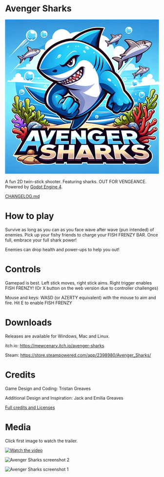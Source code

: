 # Avenger Sharks

![Avenger Sharks Logo](/Store_Assets/avenger-sharks-logo-512x512.png)

A fun 2D twin-stick shooter. Featuring sharks. OUT FOR VENGEANCE. Powered by [Godot Engine 4](https://godotengine.org/).

[CHANGELOG.md](CHANGELOG.md)

# How to play

Survive as long as you can as you face wave after wave (pun intended) of enemies.  Pick up your fishy friends to charge your FISH FRENZY BAR.  Once full, embrace your full shark power!

Enemies can drop health and power-ups to help you out!

# Controls

Gamepad is best.  Left stick moves, right stick aims.  Right trigger enables FISH FRENZY! (Or X button on the web version due to controller challenges)

Mouse and keys: WASD (or AZERTY equivalent) with the mouse to aim and fire.  Hit E to enable FISH FRENZY

# Downloads

Releases are available for Windows, Mac and Linux.

itch.io: https://mewcenary.itch.io/avenger-sharks

Steam: https://store.steampowered.com/app/2398980/Avenger_Sharks/

# Credits

Game Design and Coding: Tristan Greaves

Additional Design and Inspiration: Jack and Emilia Greaves

[Full credits and Licenses](CREDITS.txt)

# Media

Click first image to watch the trailer.

[![Watch the video](https://img.youtube.com/vi/YWCajQrc2XY/hqdefault.jpg)](https://www.youtube.com/embed/<VIDEO_ID>)

![Avenger Sharks screenshot 2](/Store_Assets/screenshot-frenzy.png)

![Avenger Sharks screenshot 1](/Store_Assets/screenshot-gameplay.png)



